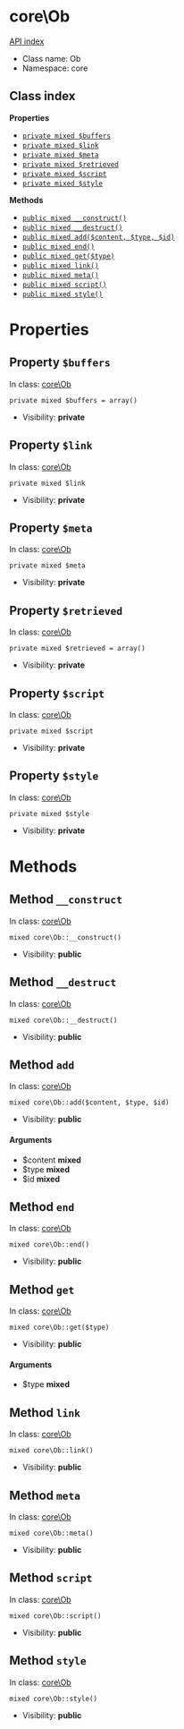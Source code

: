# core\Ob
[API index](../API-index.md)






* Class name: Ob
* Namespace: core




## Class index

**Properties**
* [`private mixed $buffers`](#property-buffers)
* [`private mixed $link`](#property-link)
* [`private mixed $meta`](#property-meta)
* [`private mixed $retrieved`](#property-retrieved)
* [`private mixed $script`](#property-script)
* [`private mixed $style`](#property-style)

**Methods**
* [`public mixed __construct()`](#method-__construct)
* [`public mixed __destruct()`](#method-__destruct)
* [`public mixed add($content, $type, $id)`](#method-add)
* [`public mixed end()`](#method-end)
* [`public mixed get($type)`](#method-get)
* [`public mixed link()`](#method-link)
* [`public mixed meta()`](#method-meta)
* [`public mixed script()`](#method-script)
* [`public mixed style()`](#method-style)







# Properties


## Property `$buffers`
In class: [core\Ob](#top)

```
private mixed $buffers = array()
```





* Visibility: **private**


## Property `$link`
In class: [core\Ob](#top)

```
private mixed $link
```





* Visibility: **private**


## Property `$meta`
In class: [core\Ob](#top)

```
private mixed $meta
```





* Visibility: **private**


## Property `$retrieved`
In class: [core\Ob](#top)

```
private mixed $retrieved = array()
```





* Visibility: **private**


## Property `$script`
In class: [core\Ob](#top)

```
private mixed $script
```





* Visibility: **private**


## Property `$style`
In class: [core\Ob](#top)

```
private mixed $style
```





* Visibility: **private**


# Methods


## Method `__construct`
In class: [core\Ob](#top)

```
mixed core\Ob::__construct()
```





* Visibility: **public**



## Method `__destruct`
In class: [core\Ob](#top)

```
mixed core\Ob::__destruct()
```





* Visibility: **public**



## Method `add`
In class: [core\Ob](#top)

```
mixed core\Ob::add($content, $type, $id)
```





* Visibility: **public**

#### Arguments

* $content **mixed**
* $type **mixed**
* $id **mixed**



## Method `end`
In class: [core\Ob](#top)

```
mixed core\Ob::end()
```





* Visibility: **public**



## Method `get`
In class: [core\Ob](#top)

```
mixed core\Ob::get($type)
```





* Visibility: **public**

#### Arguments

* $type **mixed**



## Method `link`
In class: [core\Ob](#top)

```
mixed core\Ob::link()
```





* Visibility: **public**



## Method `meta`
In class: [core\Ob](#top)

```
mixed core\Ob::meta()
```





* Visibility: **public**



## Method `script`
In class: [core\Ob](#top)

```
mixed core\Ob::script()
```





* Visibility: **public**



## Method `style`
In class: [core\Ob](#top)

```
mixed core\Ob::style()
```





* Visibility: **public**


